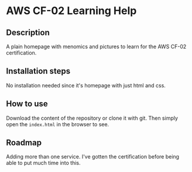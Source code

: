 # AWS CF-02 Learning Help

## Description

A plain homepage with menomics and pictures to learn for the AWS CF-02 certification.

## Installation steps

No installation needed since it's homepage with just html and css.

## How to use

Download the content of the repository or clone it with git.
Then simply open the ``index.html`` in the browser to see.

## Roadmap
Adding more than one service. I've gotten the certification before being able to put much time into this.
